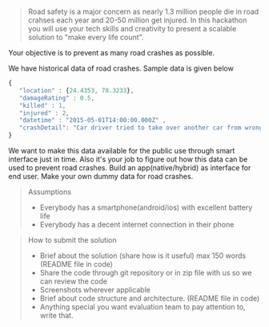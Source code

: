 >Road safety is a major concern as nearly 1.3 million people die in road crahses each year and 20-50 million get injured. 
>In this hackathon you will use your tech skills and creativity to present a scalable solution to "make every life count".

Your objective is to prevent as many road crashes as possible. 

We have historical data of road crashes. Sample data is given below 
``` javascript
{ 
   "location" : {24.4353, 78.3233}, 
   "damageRating" : 0.5,
   "killed" : 1, 
   "injured" : 2, 
   "datetime" : "2015-05-01T14:00:00.000Z" , 
   "crashDetail": "Car driver tried to take over another car from wrong side at 90kph hitting the truck standing by the side of road. Accident prone area."
} 
```
We want to make this data available for the public use through smart interface just in time. Also it's your job to figure out how this data can be used to prevent road crashes. Build an app(native/hybrid) as interface for end user. Make your own dummy data for road crashes.

>Assumptions
>* Everybody has a smartphone(android/ios) with excellent battery life 
>* Everybody has a decent internet connection in their phone

>How to submit the solution
>* Brief about the solution (share how is it useful) max 150 words (README file in code)
>* Share the code through git repository or in zip file with us so we can review the code
>* Screenshots wherever applicable
>* Brief about code structure and architecture.  (README file in code)
>* Anything special you want evaluation team to pay attention to, write that.

